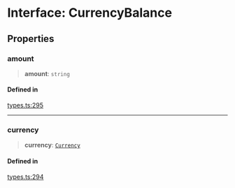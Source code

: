 # Interface: CurrencyBalance

## Properties

### amount

> **amount**: `string`

#### Defined in

[types.ts:295](https://github.com/monerium/js-monorepo/blob/main/packages/sdk/src/types.ts#L295)

***

### currency

> **currency**: [`Currency`](/docs/packages/SDK/enumerations/Currency.md)

#### Defined in

[types.ts:294](https://github.com/monerium/js-monorepo/blob/main/packages/sdk/src/types.ts#L294)

